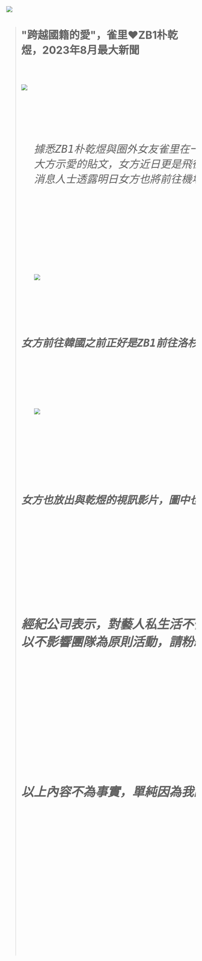 <html xmlns="http://www.w3.org/1999/xhtml">
<head>
<meta http-equiv="Content-Type" content="text/html; charset=utf-8" />
<meta name="viewport" content="width=device-width, initial-scale=1.0">
</head>

<body> 
<img src="S__51216397.jpg">
<br>
<blockquote>
  <p>
    <h1>
    "跨越國籍的愛"，雀里❤ZB1朴乾煜，2023年8月最大新聞<h1>
  </p>
  
  <br />
  
  <img src="S__51216401.jpg">
  <br>
  <pre>
  <h6>
  據悉ZB1朴乾煜與圈外女友雀里在一月認識後，並火速確認戀人關係，多次能在女方個人社群軟體上看見
  大方示愛的貼文，女方近日更是飛往韓國，不過由於男方行程繁忙，將於韓國22日返韓與女方見面，對此
  消息人士透露明日女方也將前往機場接機。<h6>
  <pre>
  <br />
  <img src="S__51216392.jpg" >
  <br>
  <h5>女方前往韓國之前正好是ZB1前往洛杉磯前，女方開心的發了文說明自己也在機場。<h5>
  <br />
  <img src="S__51216393.jpg" >
  <br />
  <pre>
  <h5>女方也放出與乾煜的視訊影片，圖中也能看見乾煜說自己會想著女友，甜蜜感溢出螢幕。<h5>
  <br />
  <pre>
  <h3>經紀公司表示，對藝人私生活不做干涉，因女方不是公眾人物，乾煜也希望大家給予私人空間，會繼續
以不影響團隊為原則活動，請粉絲給予應援。<h3>
  <pre>
  <br />
  <h5>
以上內容不為事實，單純因為我的朋友去韓國邊玩邊工作很辛苦，特寫來讓他開心的，請大家不要當真^^<h5>  
